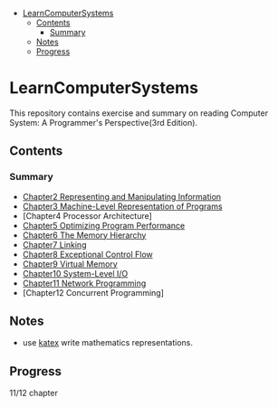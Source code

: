- [LearnComputerSystems](#learncomputersystems)
  - [Contents](#contents)
    - [Summary](#summary)
  - [Notes](#notes)
  - [Progress](#progress)

# LearnComputerSystems

This repository contains exercise and summary on reading Computer System: A Programmer's Perspective(3rd Edition).

## Contents

### Summary

- [Chapter2 Representing and Manipulating Information](./C02_RepresentingAndManipulatingInformation/Summary.md)
- [Chapter3 Machine-Level Representation of Programs](./C03_MachineLevelRepresentationOfPrograms/Summary.md)
- [Chapter4 Processor Architecture]
- [Chapter5 Optimizing Program Performance](./C05_OptimizingProgramPerformance/Summary.md)
- [Chapter6 The Memory Hierarchy](./C06_TheMemoryHierarchy/Summary.md)
- [Chapter7 Linking](./C07_Linking/Summary.md)
- [Chapter8 Exceptional Control Flow](./C08_ExceptionalControlFlow/Summary.md)
- [Chapter9 Virtual Memory](./C09_VirtualMemory/Summary.md)
- [Chapter10 System-Level I/O](./C10_SystemLevelIO/Summary.md)
- [Chapter11 Network Programming](./C11_NetworkProgramming/Summary.md)
- [Chapter12 Concurrent Programming]

## Notes

- use [katex](https://khan.github.io/KaTeX/) write mathematics representations.

## Progress

11/12 chapter
